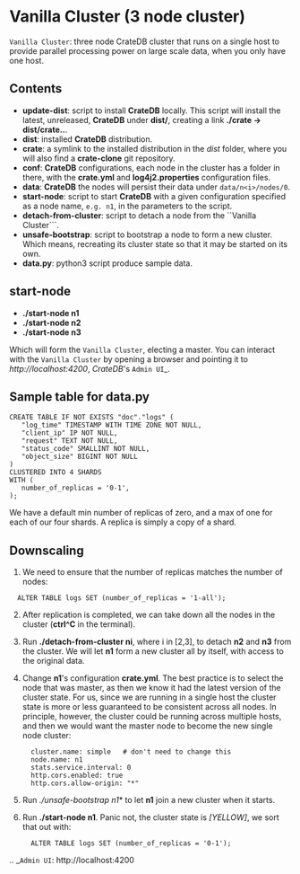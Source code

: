 
# Vanilla Cluster (3 node cluster)

``Vanilla Cluster``: three node CrateDB cluster that runs on a single host to provide 
parallel processing power on large scale data, when you only have one host.

## Contents

   - **update-dist**: script to install **CrateDB** locally. This script will install 
     the latest, unreleased, **CrateDB** under **dist/**, creating a link 
     **./crate -> dist/crate..**.
   - **dist**: installed **CrateDB** distribution.
   - **crate**: a symlink to the installed distribution in the *dist* folder, where
     you will also find a **crate-clone** git repository.
   - **conf**: **CrateDB** configurations, each node in the cluster has a folder
     in there, with the **crate.yml** and **log4j2.properties** configuration files.
   - **data**: **CrateDB** the nodes will persist their data under ``data/n<i>/nodes/0``.
   - **start-node**: script to start **CrateDB** with a given configuration specified
     as a node name, `e.g. n1`, in the parameters to the script.
   - **detach-from-cluster**: script to detach a node from the ``Vanilla Cluster```.
   - **unsafe-bootstrap**: script to bootstrap a node to form a new cluster. Which
     means, recreating its cluster state so that it may be started on its own.
   - **data.py**: python3 script produce sample data.

## start-node

   - **./start-node n1**
   - **./start-node n2**
   - **./start-node n3**

   Which will form the ``Vanilla Cluster``, electing a master. You can interact with the 
   ``Vanilla Cluster`` by opening a browser and pointing it to *http://localhost:4200*, 
   *CrateDB*'s `Admin UI`_.

## Sample table for data.py

  ```
  CREATE TABLE IF NOT EXISTS "doc"."logs" (
     "log_time" TIMESTAMP WITH TIME ZONE NOT NULL,
     "client_ip" IP NOT NULL,
     "request" TEXT NOT NULL,
     "status_code" SMALLINT NOT NULL,
     "object_size" BIGINT NOT NULL
  )
  CLUSTERED INTO 4 SHARDS
  WITH (
     number_of_replicas = '0-1',
  );
  ```

We have a default min number of replicas of zero, and a max of one for each of our four 
shards. A replica is simply a copy of a shard.


## Downscaling

1. We need to ensure that the number of replicas matches the number of nodes:

  ```
    ALTER TABLE logs SET (number_of_replicas = '1-all');
  ```

2. After replication is completed, we can take down all the nodes in the cluster
   (**ctrl^C** in the terminal).

3. Run **./detach-from-cluster ni**, where i in [2,3], to detach **n2** and **n3** from the cluster.
   We will let **n1** form a new cluster all by itself, with access to the original data.

4. Change **n1**'s configuration **crate.yml**. The best practice is to select the node
   that was master, as then we know it had the latest version of the cluster state. For
   us, since we are running in a single host the cluster state is more or less
   guaranteed to be consistent across all nodes. In principle, however, the cluster could
   be running across multiple hosts, and then we would want the master node to become the
   new single node cluster:

   ```
     cluster.name: simple   # don't need to change this
     node.name: n1
     stats.service.interval: 0
     http.cors.enabled: true
     http.cors.allow-origin: "*"
   ```

5. Run *./unsafe-bootstrap n1** to let **n1** join a new cluster when it starts.

6. Run **./start-node n1**.
   Panic not, the cluster state is *[YELLOW]*, we sort that out with:

   ```
     ALTER TABLE logs SET (number_of_replicas = '0-1');
   ```

.. _`Admin UI`: http://localhost:4200
